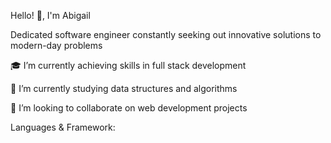  
Hello! 👋, I'm Abigail

Dedicated software engineer constantly seeking out innovative solutions to modern-day problems

🎓 I’m currently achieving skills in full stack development

🧠 I’m currently studying data structures and algorithms

🤝 I’m looking to collaborate on web development projects

Languages & Framework:
